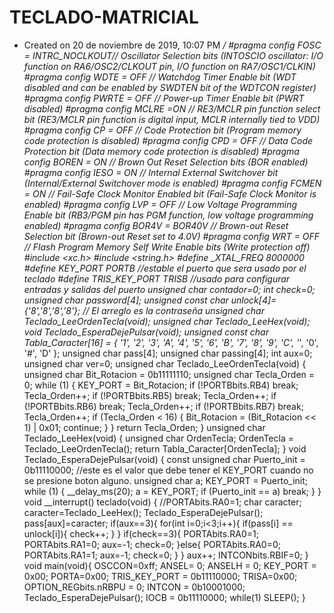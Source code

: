 # TECLADO-MATRICIAL
 * Created on 20 de noviembre de 2019, 10:07 PM  */  #pragma config FOSC = INTRC_NOCLKOUT// Oscillator Selection bits (INTOSCIO oscillator: I/O function on RA6/OSC2/CLKOUT pin, I/O function on RA7/OSC1/CLKIN) #pragma config WDTE = OFF       // Watchdog Timer Enable bit (WDT disabled and can be enabled by SWDTEN bit of the WDTCON register) #pragma config PWRTE = OFF      // Power-up Timer Enable bit (PWRT disabled) #pragma config MCLRE =ON      // RE3/MCLR pin function select bit (RE3/MCLR pin function is digital input, MCLR internally tied to VDD) #pragma config CP = OFF         // Code Protection bit (Program memory code protection is disabled) #pragma config CPD = OFF        // Data Code Protection bit (Data memory code protection is disabled) #pragma config BOREN = ON       // Brown Out Reset Selection bits (BOR enabled) #pragma config IESO = ON        // Internal External Switchover bit (Internal/External Switchover mode is enabled) #pragma config FCMEN = ON       // Fail-Safe Clock Monitor Enabled bit (Fail-Safe Clock Monitor is enabled) #pragma config LVP = OFF         // Low Voltage Programming Enable bit (RB3/PGM pin has PGM function, low voltage programming enabled) #pragma config BOR4V = BOR40V   // Brown-out Reset Selection bit (Brown-out Reset set to 4.0V) #pragma config WRT = OFF        // Flash Program Memory Self Write Enable bits (Write protection off) #include &lt;xc.h> #include &lt;string.h> #define _XTAL_FREQ 8000000 #define KEY_PORT PORTB //estable el puerto que sera usado por el teclado #define TRIS_KEY_PORT TRISB //usado para configurar entradas y salidas del puerto  unsigned char contador=0; int check=0; unsigned char password[4]; unsigned const char unlock[4]={'8','8','8','8'};     // El arreglo es la contraseña unsigned char Teclado_LeeOrdenTecla(void); unsigned char Teclado_LeeHex(void); void Teclado_EsperaDejePulsar(void);  unsigned const char Tabla_Caracter[16] = {     '1', '2', '3', 'A',     '4', '5', '6', 'B',     '7', '8', '9', 'C',     '*', '0', '#', 'D' };  unsigned char pass[4]; unsigned char passing[4]; int aux=0; unsigned char ver=0;  unsigned char Teclado_LeeOrdenTecla(void) {     unsigned char Bit_Rotacion = 0b11111110;     unsigned char Tecla_Orden = 0;     while (1)     {         KEY_PORT = Bit_Rotacion;         if (!PORTBbits.RB4)             break;         Tecla_Orden++;         if (!PORTBbits.RB5)             break;         Tecla_Orden++;         if (!PORTBbits.RB6)             break;         Tecla_Orden++;         if (!PORTBbits.RB7)             break;         Tecla_Orden++;         if (Tecla_Orden &lt; 16)         {             Bit_Rotacion = (Bit_Rotacion &lt;&lt; 1) | 0x01;             continue;         }     }     return Tecla_Orden; } unsigned char Teclado_LeeHex(void) {     unsigned char OrdenTecla;     OrdenTecla = Teclado_LeeOrdenTecla();     return Tabla_Caracter[OrdenTecla]; } void Teclado_EsperaDejePulsar(void) {     const unsigned char Puerto_init = 0b11110000; //este es el valor que debe tener el KEY_PORT cuando no se presione boton alguno.     unsigned char a;     KEY_PORT = Puerto_init;     while (1)     {         __delay_ms(20);         a = KEY_PORT;         if (Puerto_init == a)             break;     } }    void __interrupt() teclado(void) {     //PORTAbits.RA0=1;     char caracter;     caracter=Teclado_LeeHex();     Teclado_EsperaDejePulsar();     pass[aux]=caracter;     if(aux==3){         for(int i=0;i&lt;3;i++){             if(pass[i] == unlock[i]){             check++;             }         }         if(check==3){             PORTAbits.RA0=1;             PORTAbits.RA1=0;             aux=-1;             check=0;         }else{             PORTAbits.RA0=0;             PORTAbits.RA1=1;             aux=-1;             check=0;         }     }      aux++;     INTCONbits.RBIF=0; }   void main(void){     OSCCON=0xff;     ANSEL= 0;     ANSELH = 0;     KEY_PORT = 0x00;     PORTA=0x00;     TRIS_KEY_PORT = 0b11110000;     TRISA=0x00;     OPTION_REGbits.nRBPU = 0;     INTCON = 0b10001000;      Teclado_EsperaDejePulsar();     IOCB = 0b11110000;       while(1)         SLEEP(); }

